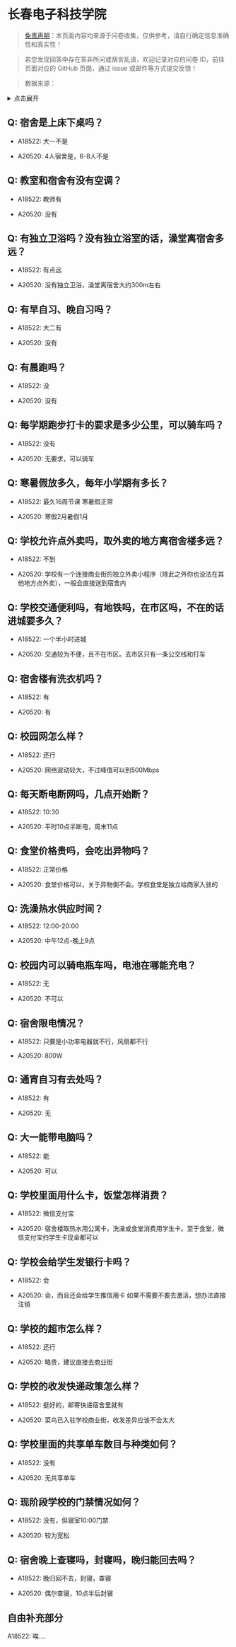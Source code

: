 # 长春电子科技学院

> [免责声明](https://colleges.chat/#_3)：本页面内容均来源于问卷收集，仅供参考，请自行确定信息准确性和真实性！

> 若您发现回答中存在答非所问或胡言乱语，欢迎记录对应的问卷 ID，前往页面对应的 GitHub 页面，通过 issue 或邮件等方式提交反馈！

> 数据来源：

<details><summary>点击展开</summary>
<ul>
<li>A18522: 匿名 (2023 年 06 月)</li>
<li>A20520: 匿名 (2023 年 07 月)</li>
</ul>
</details>

## Q: 宿舍是上床下桌吗？

- A18522: 大一不是

- A20520: 4人宿舍是，6-8人不是

## Q: 教室和宿舍有没有空调？

- A18522: 教师有

- A20520: 没有

## Q: 有独立卫浴吗？没有独立浴室的话，澡堂离宿舍多远？

- A18522: 有点远

- A20520: 没有独立卫浴，澡堂离宿舍大约300m左右

## Q: 有早自习、晚自习吗？

- A18522: 大二有

- A20520: 没有

## Q: 有晨跑吗？

- A18522: 没

- A20520: 没有

## Q: 每学期跑步打卡的要求是多少公里，可以骑车吗？

- A18522: 没有

- A20520: 无要求，可以骑车

## Q: 寒暑假放多久，每年小学期有多长？

- A18522: 最久16周节课 寒暑假正常

- A20520: 寒假2月暑假1月

## Q: 学校允许点外卖吗，取外卖的地方离宿舍楼多远？

- A18522: 不到

- A20520: 学校有一个连接商业街的独立外卖小程序（除此之外你也没法在其他地方点外卖），一般会直接送到宿舍内

## Q: 学校交通便利吗，有地铁吗，在市区吗，不在的话进城要多久？

- A18522: 一个半小时进城

- A20520: 交通较为不便，且不在市区。去市区只有一条公交线和打车

## Q: 宿舍楼有洗衣机吗？

- A18522: 有

- A20520: 有

## Q: 校园网怎么样？

- A18522: 还行

- A20520: 网络波动较大，不过峰值可以到500Mbps

## Q: 每天断电断网吗，几点开始断？

- A18522: 10:30

- A20520: 平时10点半断电，周末11点

## Q: 食堂价格贵吗，会吃出异物吗？

- A18522: 正常价格

- A20520: 食堂价格可以，关于异物倒不会。学校食堂是独立给商家入驻的

## Q: 洗澡热水供应时间？

- A18522: 12:00-20:00

- A20520: 中午12点-晚上9点

## Q: 校园内可以骑电瓶车吗，电池在哪能充电？

- A18522: 无

- A20520: 不可以

## Q: 宿舍限电情况？

- A18522: 只要是小功率电器就不行，风扇都不行

- A20520: 800W

## Q: 通宵自习有去处吗？

- A18522: 有

- A20520: 无

## Q: 大一能带电脑吗？

- A18522: 能

- A20520: 可以

## Q: 学校里面用什么卡，饭堂怎样消费？

- A18522: 微信支付宝

- A20520: 宿舍楼取热水用公寓卡，洗澡或食堂消费用学生卡。至于食堂，微信支付宝扫学生卡现金都可以

## Q: 学校会给学生发银行卡吗？

- A18522: 会

- A20520: 会，而且还会给学生推信用卡
如果不需要不要去激活，想办法直接注销

## Q: 学校的超市怎么样？

- A18522: 还行

- A20520: 略贵，建议直接去商业街

## Q: 学校的收发快递政策怎么样？

- A18522: 挺好的，邮寄快递宿舍里就有

- A20520: 菜鸟已入驻学校商业街，收发差异应该不会太大

## Q: 学校里面的共享单车数目与种类如何？

- A18522: 没有

- A20520: 无共享单车

## Q: 现阶段学校的门禁情况如何？

- A18522: 没有，但寝室10:00门禁

- A20520: 较为宽松

## Q: 宿舍晚上查寝吗，封寝吗，晚归能回去吗？

- A18522: 晚归回不去，封寝，查寝

- A20520: 偶尔查寝，10点半后封寝

## 自由补充部分

A18522: 唉….